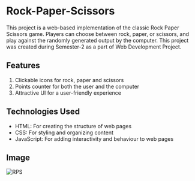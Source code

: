 # Rock-Paper-Scissors
This project is a web-based implementation of the classic Rock Paper Scissors game. Players can choose between rock, paper, or scissors, and play against the randomly generated output by the computer. This project was created during Semester-2 as a part of Web Development Project.
## Features
1. Clickable icons for rock, paper and scissors
2. Points counter for both the user and the computer
3. Attractive UI for a user-friendly experience
## Technologies Used
- HTML: For creating the structure of web pages
- CSS: For styling and organizing content
- JavaScript: For adding interactivity and behaviour to web pages
## Image
![RPS](https://github.com/NiharikaSaxena18/Rock-Paper-Scissors/assets/145530524/e0a18d8e-db68-444b-acc8-8baf0d59f225)
